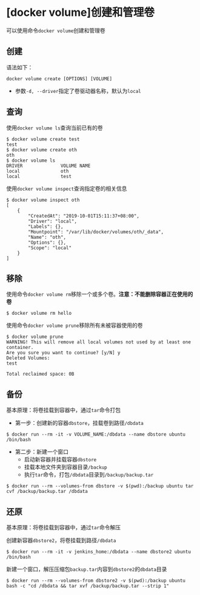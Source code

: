 
# [docker volume]创建和管理卷

可以使用命令`docker volume`创建和管理卷

## 创建

语法如下：

```
docker volume create [OPTIONS] [VOLUME]
```

* 参数`-d, --driver`指定了卷驱动器名称，默认为`local`

## 查询

使用`docker volume ls`查询当前已有的卷

```
$ docker volume create test
test
$ docker volume create oth
oth
$ docker volume ls
DRIVER              VOLUME NAME
local               oth
local               test
```

使用`docker volume inspect`查询指定卷的相关信息

```
$ docker volume inspect oth
[
    {
        "CreatedAt": "2019-10-01T15:11:37+08:00",
        "Driver": "local",
        "Labels": {},
        "Mountpoint": "/var/lib/docker/volumes/oth/_data",
        "Name": "oth",
        "Options": {},
        "Scope": "local"
    }
]
```

## 移除

使用命令`docker volume rm`移除一个或多个卷。**注意：不能删除容器正在使用的卷**

```
$ docker volume rm hello
```

使用命令`docker volume prune`移除所有未被容器使用的卷

```
$ docker volume prune
WARNING! This will remove all local volumes not used by at least one container.
Are you sure you want to continue? [y/N] y
Deleted Volumes:
test

Total reclaimed space: 0B
```

## 备份

基本原理：将卷挂载到容器中，通过`tar`命令打包

* 第一步：创建新的容器`dbstore`，挂载卷到路径`/dbdata`

```
$ docker run --rm -it -v VOLUME_NAME:/dbdata --name dbstore ubuntu /bin/bash
```

* 第二步：新建一个窗口
    * 启动新容器并挂载容器`dbstore`
    * 挂载本地文件夹到容器目录`/backup`
    * 执行`tar`命令，打包`/dbdata`目录到`/backup/backup.tar`

```
$ docker run --rm --volumes-from dbstore -v $(pwd):/backup ubuntu tar cvf /backup/backup.tar /dbdata
```

## 还原

基本原理：将卷挂载到容器中，通过`tar`命令解压

创建新容器`dbstore2`，将卷挂载到路径`/dbdata`

```
$ docker run --rm -it -v jenkins_home:/dbdata --name dbstore2 ubuntu /bin/bash
```

新建一个窗口，解压压缩包`backup.tar`内容到`dbstore2`的`dbdata`目录

```
$ docker run --rm --volumes-from dbstore2 -v $(pwd):/backup ubuntu bash -c "cd /dbdata && tar xvf /backup/backup.tar --strip 1"
```